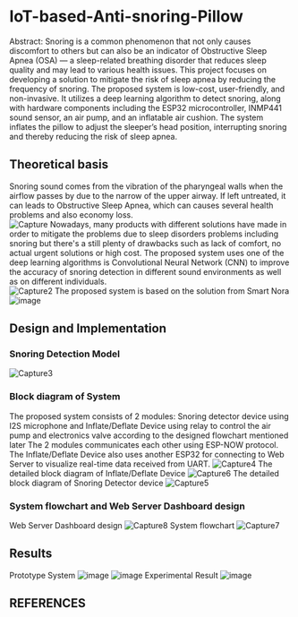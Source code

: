 # IoT-based-Anti-snoring-Pillow
Abstract: Snoring is a common phenomenon that not only causes discomfort to others but can also be an indicator of Obstructive Sleep Apnea (OSA) — a sleep-related breathing disorder that reduces sleep quality and may lead to various health issues.
This project focuses on developing a solution to mitigate the risk of sleep apnea by reducing the frequency of snoring. The proposed system is low-cost, user-friendly, and non-invasive. It utilizes a deep learning algorithm to detect snoring, along with hardware components including the ESP32 microcontroller, INMP441 sound sensor, an air pump, and an inflatable air cushion. The system inflates the pillow to adjust the sleeper’s head position, interrupting snoring and thereby reducing the risk of sleep apnea.
## Theoretical basis
Snoring sound comes from the vibration of the pharyngeal walls when the airflow passes by due to the narrow of the upper airway. If left untreated, it can leads to Obstructive Sleep Apnea, which can causes several health problems and also economy loss.  
![Capture](https://github.com/user-attachments/assets/15ab5a61-96e1-4909-a845-9be1bc716eda)
Nowadays, many products with different solutions have made in order to mitigate the problems due to sleep disorders problems including snoring but there's a still plenty of drawbacks such as lack of comfort, no actual urgent solutions or high cost.
The proposed system uses one of the deep learning algorithms is Convolutional Neural Network (CNN) to improve the accuracy of snoring detection in different sound environments as well as on different individuals.  
![Capture2](https://github.com/user-attachments/assets/051f74f8-3f92-4a2b-bedd-5070751fff31)
The proposed system is based on the solution from Smart Nora
![image](https://github.com/user-attachments/assets/826d13e8-9d6b-4424-90d0-e409df105baa)
## Design and Implementation
### Snoring Detection Model
![Capture3](https://github.com/user-attachments/assets/00c6f997-545f-4684-991b-90256f213ca6)
### Block diagram of System
The proposed system consists of 2 modules: Snoring detector device using I2S microphone and Inflate/Deflate Device using relay to control the air pump and electronics valve according to the designed flowchart mentioned later
The 2 modules communicates each other using ESP-NOW protocol.
The Inflate/Deflate Device also uses another ESP32 for connecting to Web Server to visualize real-time data received from UART.
![Capture4](https://github.com/user-attachments/assets/1073108f-263d-4bf2-8b5c-822fa107dd66)
The detailed block diagram of Inflate/Deflate Device
![Capture6](https://github.com/user-attachments/assets/8f9fed9c-2fa8-4a44-865a-4a9e50721ebd)
The detailed block diagram of Snoring Detector device 
![Capture5](https://github.com/user-attachments/assets/3d96e16c-d188-444b-873c-3252275ec831)
### System flowchart and Web Server Dashboard design
Web Server Dashboard design
![Capture8](https://github.com/user-attachments/assets/7498e7eb-21fb-4a0c-aae7-08759f525497)
System flowchart
![Capture7](https://github.com/user-attachments/assets/7369ee27-811e-4723-a693-1b9dca38df3c)
## Results
Prototype System
![image](https://github.com/user-attachments/assets/e0599dcd-2a9b-4e6f-8ed0-8956d604e3d9)
![image](https://github.com/user-attachments/assets/a35e931d-8828-4b34-a939-6f2d1a095b4c)
Experimental Result
![image](https://github.com/user-attachments/assets/b1ce47cb-b0e6-47da-a024-222681971b21)
## REFERENCES


